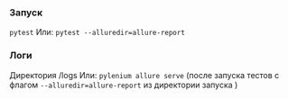 ### Запуск

``pytest``
Или:
``pytest --alluredir=allure-report``

### Логи

Директория /logs
Или:
``pylenium allure serve`` 
(после запуска тестов с флагом ``--alluredir=allure-report`` из директории запуска )